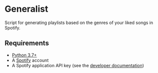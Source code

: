 # Generalist

Script for generating playlists based on the genres of your liked songs in Spotify.

## Requirements

* [Python 3.7+](https://www.python.org/)
* A [Spotify](https://www.spotify.com/) account
* A Spotify application API key (see the [developer documentation](https://developer.spotify.com/))
